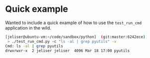 
# Quick example

Wanted to include a quick example of how to use the `test_run_cmd` application in the wild.

``` bash
[jeliser@ubuntu-vm:~/code/sandbox/python]  (git:master:6242ece)
 > ./test_run_cmd.py -c "ls -al | grep pyutils" -v
Cmd: ls -al | grep pyutils
drwxrwxr-x  2 jeliser jeliser  4096 Mar 18 17:00 pyutils
```


